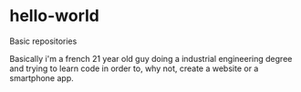 # hello-world
Basic repositories

Basically i'm a french 21 year old guy doing a industrial engineering degree and trying to learn code in order to, why not, create a website or a smartphone app.
